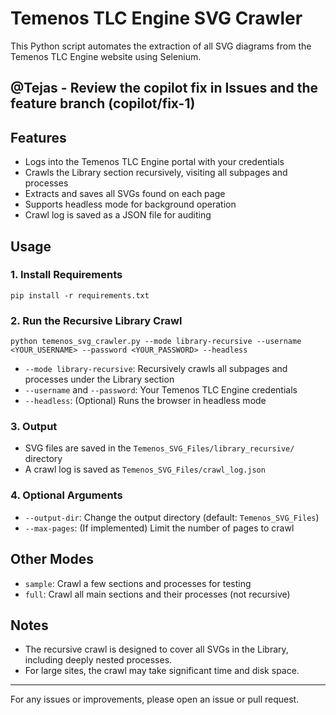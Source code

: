 # Temenos TLC Engine SVG Crawler

This Python script automates the extraction of all SVG diagrams from the Temenos TLC Engine website using Selenium.

## @Tejas - Review the copilot fix in Issues and the feature branch (copilot/fix-1)

## Features
- Logs into the Temenos TLC Engine portal with your credentials
- Crawls the Library section recursively, visiting all subpages and processes
- Extracts and saves all SVGs found on each page
- Supports headless mode for background operation
- Crawl log is saved as a JSON file for auditing

## Usage

### 1. Install Requirements
```
pip install -r requirements.txt
```

### 2. Run the Recursive Library Crawl
```
python temenos_svg_crawler.py --mode library-recursive --username <YOUR_USERNAME> --password <YOUR_PASSWORD> --headless
```
- `--mode library-recursive`: Recursively crawls all subpages and processes under the Library section
- `--username` and `--password`: Your Temenos TLC Engine credentials
- `--headless`: (Optional) Runs the browser in headless mode

### 3. Output
- SVG files are saved in the `Temenos_SVG_Files/library_recursive/` directory
- A crawl log is saved as `Temenos_SVG_Files/crawl_log.json`

### 4. Optional Arguments
- `--output-dir`: Change the output directory (default: `Temenos_SVG_Files`)
- `--max-pages`: (If implemented) Limit the number of pages to crawl

## Other Modes
- `sample`: Crawl a few sections and processes for testing
- `full`: Crawl all main sections and their processes (not recursive)

## Notes
- The recursive crawl is designed to cover all SVGs in the Library, including deeply nested processes.
- For large sites, the crawl may take significant time and disk space.

---

For any issues or improvements, please open an issue or pull request.
